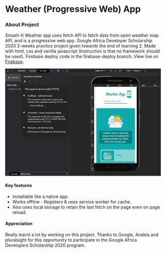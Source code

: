 # Weather (Progressive Web) App
### About Project
Smash-It Weather app uses fetch API to fetch data from open weather map API, and is a progressive web app. Google Africa Developer Scholarship 2020 2-weeks practice project given towards the end of learning 2. Made with html, css and vanilla javascript (Instruction is that no framework should be used). Firebase deploy code in the firebase-deploy branch. View live on [Firebase](https://weather-app-obiagba.web.app/).

![Mobile version screenshot](./readmeExtension/weather-app-mobile.PNG)

#### Key features
* Installable like a native app.
* Works offline - Registers & uses service worker for cache.
* Also uses local storage to retain the last fetch on the page even on page reload.


#### Appreciation
Really learnt a lot by working on this project. Thanks to Google, Andela and pluralsight for this opportunity to participate in the Google Africa Developers Scholarship 2020 program.